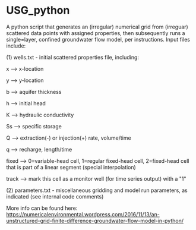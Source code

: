 # USG_python
A python script that generates an (irregular) numerical grid from (irreguar) scattered data points with assigned properties, then subsequently runs a single=layer, confined groundwater flow model, per instructions. Input files include:

(1) wells.txt - initial scattered properties file, including:

x --> x-location

y --> y-location

b --> aquifer thickness

h --> initial head

K --> hydraulic conductivity

Ss --> specific storage

Q --> extraction(-) or injection(+) rate, volume/time

q --> recharge, length/time

fixed --> 0=variable-head cell, 1=regular fixed-head cell, 2=fixed-head cell that is part of a linear segment (special interpolation)

track --> mark this cell as a monitor well (for time series output) with a "1"

(2) parameters.txt - miscellaneous gridding and model run parameters, as indicated (see internal code comments)

More info can be found here: https://numericalenvironmental.wordpress.com/2016/11/13/an-unstructured-grid-finite-difference-groundwater-flow-model-in-python/
